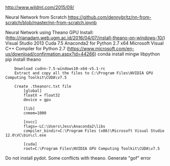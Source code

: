 http://www.wildml.com/2015/09/

Neural Network from Scratch
https://github.com/dennybritz/nn-from-scratch/blob/master/nn-from-scratch.ipynb

Neural Network using Theano GPU
    Install: (http://rianadam.web.ugm.ac.id/2016/04/07/install-theano-on-windows-10/)
        Visual Studio 2013
        Cuda 7.5
        Anaconda2 for Python 2.7 x64
        Microsoft Visual C++ Compiler for Python 2.7 (https://www.microsoft.com/en-us/download/confirmation.aspx?id=44266)
        conda install mingw libpython
        pip install theano
        
        Download cudnn-7.5-windows10-x64-v5.1-rc
        Extract and copy all the files to C:\Program Files\NVIDIA GPU Computing Toolkit\CUDA\v7.5
        
        Create .theanorc.txt file
            [global]
            floatX = float32
            device = gpu

            [lib]
            cnmem=1000

            [nvcc]
            flags=-LC:\Users\Jess\Anaconda2\libs
            compiler_bindir=C:\Program Files (x86)\Microsoft Visual Studio 12.0\VC\bin\cl.exe

            [cuda]
            root=C:\Program Files\NVIDIA GPU Computing Toolkit\CUDA\v7.5

Do not install pydot. Some conflicts with theano. Generate "gof" error